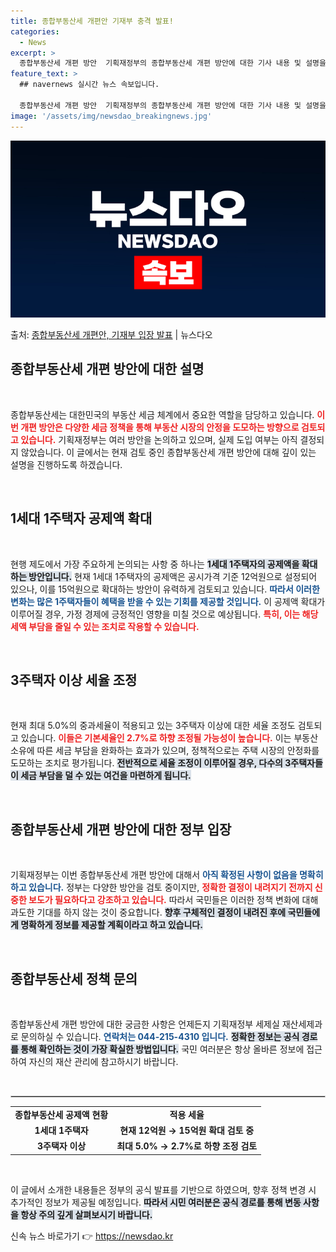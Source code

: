```yaml
---
title: 종합부동산세 개편안 기재부 충격 발표!
categories:
  - News
excerpt: >
  종합부동산세 개편 방안  기획재정부의 종합부동산세 개편 방안에 대한 기사 내용 및 설명을 보면, 다양한 세금…
feature_text: >
  ## navernews 실시간 뉴스 속보입니다.

  종합부동산세 개편 방안  기획재정부의 종합부동산세 개편 방안에 대한 기사 내용 및 설명을 보면, 다양한 세금…
image: '/assets/img/newsdao_breakingnews.jpg'
---
```


![뉴스다오 속보](/assets/img/newsdao_breakingnews.jpg)

<p>출처: <a href="https://newsdao.kr/4921" rel="dofollow">종합부동산세 개편안, 기재부 입장 발표</a> | 뉴스다오</p>

<h2 data-ke-size="size26">종합부동산세 개편 방안에 대한 설명</h2>

<p data-ke-size="size16">&nbsp;</p>
종합부동산세는 대한민국의 부동산 세금 체계에서 중요한 역할을 담당하고 있습니다. <b><span style="color: #ee2323;">이번 개편 방안은 다양한 세금 정책을 통해 부동산 시장의 안정을 도모하는 방향으로 검토되고 있습니다.</span></b> 기획재정부는 여러 방안을 논의하고 있으며, 실제 도입 여부는 아직 결정되지 않았습니다. 이 글에서는 현재 검토 중인 종합부동산세 개편 방안에 대해 깊이 있는 설명을 진행하도록 하겠습니다.

<p data-ke-size="size16">&nbsp;</p>
<h2 data-ke-size="size26">1세대 1주택자 공제액 확대</h2>

<p data-ke-size="size16">&nbsp;</p>
현행 제도에서 가장 주요하게 논의되는 사항 중 하나는 <b><span style="background-color: #21538527;">1세대 1주택자의 공제액을 확대하는 방안입니다.</span></b> 현재 1세대 1주택자의 공제액은 공시가격 기준 12억원으로 설정되어 있으나, 이를 15억원으로 확대하는 방안이 유력하게 검토되고 있습니다. <b><span style="color: #1a5490;">따라서 이러한 변화는 많은 1주택자들이 혜택을 받을 수 있는 기회를 제공할 것입니다.</span></b> 이 공제액 확대가 이루어질 경우, 가정 경제에 긍정적인 영향을 미칠 것으로 예상됩니다. <b><span style="color: #ee2323;">특히, 이는 해당 세액 부담을 줄일 수 있는 조치로 작용할 수 있습니다.</span></b> 

<p data-ke-size="size16">&nbsp;</p>
<h2 data-ke-size="size26">3주택자 이상 세율 조정</h2>

<p data-ke-size="size16">&nbsp;</p>
현재 최대 5.0%의 중과세율이 적용되고 있는 3주택자 이상에 대한 세율 조정도 검토되고 있습니다. <b><span style="color: #ee2323;">이들은 기본세율인 2.7%로 하향 조정될 가능성이 높습니다.</span></b> 이는 부동산 소유에 따른 세금 부담을 완화하는 효과가 있으며, 정책적으로는 주택 시장의 안정화를 도모하는 조치로 평가됩니다. <b><span style="background-color: #21538527;">전반적으로 세율 조정이 이루어질 경우, 다수의 3주택자들이 세금 부담을 덜 수 있는 여건을 마련하게 됩니다.</span></b> 

<p data-ke-size="size16">&nbsp;</p>
<h2 data-ke-size="size26">종합부동산세 개편 방안에 대한 정부 입장</h2>

<p data-ke-size="size16">&nbsp;</p>
기획재정부는 이번 종합부동산세 개편 방안에 대해서 <b><span style="color: #1a5490;">아직 확정된 사항이 없음을 명확히 하고 있습니다.</span></b> 정부는 다양한 방안을 검토 중이지만, <b><span style="color: #ee2323;">정확한 결정이 내려지기 전까지 신중한 보도가 필요하다고 강조하고 있습니다.</span></b> 따라서 국민들은 이러한 정책 변화에 대해 과도한 기대를 하지 않는 것이 중요합니다. <b><span style="background-color: #21538527;">향후 구체적인 결정이 내려진 후에 국민들에게 명확하게 정보를 제공할 계획이라고 하고 있습니다.</span></b> 

<p data-ke-size="size16">&nbsp;</p>
<h2 data-ke-size="size26">종합부동산세 정책 문의</h2>

<p data-ke-size="size16">&nbsp;</p>
종합부동산세 개편 방안에 대한 궁금한 사항은 언제든지 기획재정부 세제실 재산세제과로 문의하실 수 있습니다. <b><span style="color: #1a5490;">연락처는 044-215-4310 입니다.</span></b> <b><span style="background-color: #21538527;">정확한 정보는 공식 경로를 통해 확인하는 것이 가장 확실한 방법입니다.</span></b> 국민 여러분은 항상 올바른 정보에 접근하여 자신의 재산 관리에 참고하시기 바랍니다. 

<p data-ke-size="size16">&nbsp;</p>
<hr style="border: 1px solid #ccc;">
<table style="width: 100%; border-collapse: collapse;">
    <tbody>
        <tr>
            <td style="text-align: center; height: 17px;"><b>종합부동산세 공제액 현황</b></td>
            <td style="text-align: center; height: 17px;"><b>적용 세율</b></td>
        </tr>
        <tr>
            <td style="text-align: center; height: 17px;"><b>1세대 1주택자</b></td>
            <td style="text-align: center; height: 17px;"><b>현재 12억원 → 15억원 확대 검토 중</b></td>
        </tr>
        <tr>
            <td style="text-align: center; height: 17px;"><b>3주택자 이상</b></td>
            <td style="text-align: center; height: 17px;"><b>최대 5.0% → 2.7%로 하향 조정 검토</b></td>
        </tr>
    </tbody>
</table>

<p data-ke-size="size16">&nbsp;</p>   
이 글에서 소개한 내용들은 정부의 공식 발표를 기반으로 하였으며, 향후 정책 변경 시 추가적인 정보가 제공될 예정입니다. <b><span style="background-color: #21538527;">따라서 시민 여러분은 공식 경로를 통해 변동 사항을 항상 주의 깊게 살펴보시기 바랍니다.</span></b> 

신속 뉴스 바로가기 👉 <a href="https://newsdao.kr" rel="dofollow">https://newsdao.kr</a>


